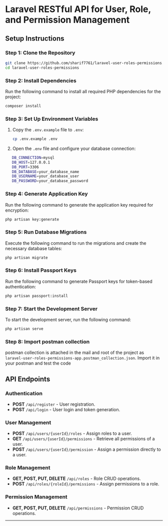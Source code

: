 # **Laravel RESTful API for User, Role, and Permission Management**

## **Setup Instructions**

### **Step 1: Clone the Repository**
```bash
git clone https://github.com/sharif7761/laravel-user-roles-permissions.git
cd laravel-user-roles-permissions
```

### **Step 2: Install Dependencies**
Run the following command to install all required PHP dependencies for the project:

```bash
composer install
```
### **Step 3: Set Up Environment Variables**

1. Copy the `.env.example` file to `.env`:
   ```bash
   cp .env.example .env
   ```
2. Open the `.env` file and configure your database connection:
```bash
   DB_CONNECTION=mysql
   DB_HOST=127.0.0.1
   DB_PORT=3306
   DB_DATABASE=your_database_name
   DB_USERNAME=your_database_user
   DB_PASSWORD=your_database_password
```

### **Step 4: Generate Application Key**

Run the following command to generate the application key required for encryption:
```bash
php artisan key:generate
```
### **Step 5: Run Database Migrations**

Execute the following command to run the migrations and create the necessary database tables:

```bash
php artisan migrate
```


### **Step 6: Install Passport Keys**

Run the following command to generate Passport keys for token-based authentication:

```bash
php artisan passport:install
```
### **Step 7: Start the Development Server**

To start the development server, run the following command:

```bash
php artisan serve
```

### **Step 8: Import postman collection**
postman collection is attached in the mail and root of the project as `laravel-user-roles-permissions-app.postman_collection.json`. Import it in your postman and test the code

## **API Endpoints**

### **Authentication**
- **POST** `/api/register` - User registration.
- **POST** `/api/login` - User login and token generation.

### **User Management**
- **POST** `/api/users/{userId}/roles` - Assign roles to a user.
- **GET** `/api/users/{userId}/permissions` - Retrieve all permissions of a user.
- **POST** `/api/users/{userId}/permission` - Assign a permission directly to a user.

### **Role Management**
- **GET, POST, PUT, DELETE** `/api/roles` - Role CRUD operations.
- **POST** `/api/roles/{roleId}/permissions` - Assign permissions to a role.

### **Permission Management**
- **GET, POST, PUT, DELETE** `/api/permissions` - Permission CRUD operations.

---
